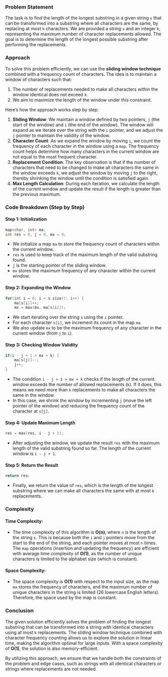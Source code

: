 ### Problem Statement

The task is to find the length of the longest substring in a given string `s` that can be transformed into a substring where all characters are the same, by replacing at most `k` characters. We are provided a string `s` and an integer `k`, representing the maximum number of character replacements allowed. The goal is to determine the length of the longest possible substring after performing the replacements.

### Approach

To solve this problem efficiently, we can use the **sliding window technique** combined with a frequency count of characters. The idea is to maintain a window of characters such that:
1. The number of replacements needed to make all characters within the window identical does not exceed `k`.
2. We aim to maximize the length of the window under this constraint.

Here’s how the approach works step by step:
1. **Sliding Window**: We maintain a window defined by two pointers, `j` (the start of the window) and `i` (the end of the window). The window will expand as we iterate over the string with the `i` pointer, and we adjust the `j` pointer to maintain the validity of the window.
2. **Character Count**: As we expand the window by moving `i`, we count the frequency of each character in the window using a `map`. The frequency count helps determine how many characters in the current window are not equal to the most frequent character.
3. **Replacement Condition**: The key observation is that if the number of characters that need to be changed to make all characters the same in the window exceeds `k`, we adjust the window by moving `j` to the right, thereby shrinking the window until the condition is satisfied again.
4. **Max Length Calculation**: During each iteration, we calculate the length of the current window and update the result if the length is greater than the previous maximum.

### Code Breakdown (Step by Step)

#### Step 1: Initialization

```cpp
map<char, int> ma;
int res = 0, j = 0, mx = 0;
```
- We initialize a map `ma` to store the frequency count of characters within the current window.
- `res` is used to keep track of the maximum length of the valid substring found.
- `j` is the starting pointer of the sliding window.
- `mx` stores the maximum frequency of any character within the current window.

#### Step 2: Expanding the Window

```cpp
for(int i = 0; i < s.size(); i++) {
    ma[s[i]]++;
    mx = max(mx, ma[s[i]]);
```
- We start iterating over the string `s` using the `i` pointer.
- For each character `s[i]`, we increment its count in the map `ma`.
- We also update `mx` to be the maximum frequency of any character in the current window (from `j` to `i`).

#### Step 3: Checking Window Validity

```cpp
if(i - j + 1 > mx + k) {
    ma[s[j]]--;
    j++;
}
```
- The condition `i - j + 1 > mx + k` checks if the length of the current window exceeds the number of allowed replacements (`k`). If it does, this means we need more than `k` replacements to make all characters the same in the window.
- In this case, we shrink the window by incrementing `j` (move the left pointer of the window) and reducing the frequency count of the character at `s[j]`.

#### Step 4: Update Maximum Length

```cpp
res = max(res, i - j + 1);
```
- After adjusting the window, we update the result `res` with the maximum length of the valid substring found so far. The length of the current window is `i - j + 1`.

#### Step 5: Return the Result

```cpp
return res;
```
- Finally, we return the value of `res`, which is the length of the longest substring where we can make all characters the same with at most `k` replacements.

### Complexity

#### Time Complexity:
- The time complexity of this algorithm is **O(n)**, where `n` is the length of the string `s`. This is because both the `i` and `j` pointers move from the start to the end of the string, and each pointer moves at most `n` times. The `map` operations (insertion and updating the frequency) are efficient with average time complexity of **O(1)**, as the number of unique characters is limited to the alphabet size (which is constant).

#### Space Complexity:
- The space complexity is **O(1)** with respect to the input size, as the map `ma` stores the frequency of characters, and the maximum number of unique characters in the string is limited (26 lowercase English letters). Therefore, the space used by the map is constant.

### Conclusion

The given solution efficiently solves the problem of finding the longest substring that can be transformed into a string with identical characters using at most `k` replacements. The sliding window technique combined with character frequency counting allows us to explore the solution in linear time, making the algorithm optimal for large inputs. With a space complexity of **O(1)**, the solution is also memory-efficient.

By utilizing this approach, we ensure that we handle both the constraints of the problem and edge cases, such as strings with all identical characters or strings where replacements are not needed.